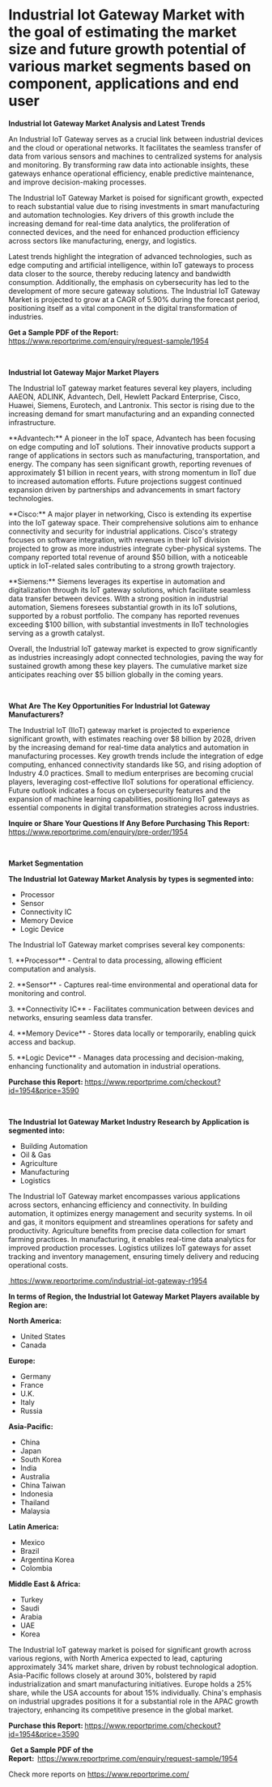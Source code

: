 <p><h1>Industrial Iot Gateway Market with the goal of estimating the market size and future growth potential of various market segments based on component, applications and end user</h1></p><p><strong>Industrial Iot Gateway Market Analysis and Latest Trends</strong></p>
<p><p>An Industrial IoT Gateway serves as a crucial link between industrial devices and the cloud or operational networks. It facilitates the seamless transfer of data from various sensors and machines to centralized systems for analysis and monitoring. By transforming raw data into actionable insights, these gateways enhance operational efficiency, enable predictive maintenance, and improve decision-making processes.</p><p>The Industrial IoT Gateway Market is poised for significant growth, expected to reach substantial value due to rising investments in smart manufacturing and automation technologies. Key drivers of this growth include the increasing demand for real-time data analytics, the proliferation of connected devices, and the need for enhanced production efficiency across sectors like manufacturing, energy, and logistics. </p><p>Latest trends highlight the integration of advanced technologies, such as edge computing and artificial intelligence, within IoT gateways to process data closer to the source, thereby reducing latency and bandwidth consumption. Additionally, the emphasis on cybersecurity has led to the development of more secure gateway solutions. The Industrial IoT Gateway Market is projected to grow at a CAGR of 5.90% during the forecast period, positioning itself as a vital component in the digital transformation of industries.</p></p>
<p><strong>Get a Sample PDF of the Report:&nbsp;</strong> <a href="https://www.reportprime.com/enquiry/request-sample/1954?utm_campaign=3212&utm_medium=2&utm_source=Github&utm_content=ia&utm_term=18032025&utm_id=industrial-iot-gateway">https://www.reportprime.com/enquiry/request-sample/1954</a></p>
<p>&nbsp;</p>
<p><strong>Industrial Iot Gateway Major Market Players</strong></p>
<p><p>The Industrial IoT gateway market features several key players, including AAEON, ADLINK, Advantech, Dell, Hewlett Packard Enterprise, Cisco, Huawei, Siemens, Eurotech, and Lantronix. This sector is rising due to the increasing demand for smart manufacturing and an expanding connected infrastructure.</p><p>**Advantech:** A pioneer in the IoT space, Advantech has been focusing on edge computing and IoT solutions. Their innovative products support a range of applications in sectors such as manufacturing, transportation, and energy. The company has seen significant growth, reporting revenues of approximately $1 billion in recent years, with strong momentum in IIoT due to increased automation efforts. Future projections suggest continued expansion driven by partnerships and advancements in smart factory technologies.</p><p>**Cisco:** A major player in networking, Cisco is extending its expertise into the IoT gateway space. Their comprehensive solutions aim to enhance connectivity and security for industrial applications. Cisco's strategy focuses on software integration, with revenues in their IoT division projected to grow as more industries integrate cyber-physical systems. The company reported total revenue of around $50 billion, with a noticeable uptick in IoT-related sales contributing to a strong growth trajectory.</p><p>**Siemens:** Siemens leverages its expertise in automation and digitalization through its IoT gateway solutions, which facilitate seamless data transfer between devices. With a strong position in industrial automation, Siemens foresees substantial growth in its IoT solutions, supported by a robust portfolio. The company has reported revenues exceeding $100 billion, with substantial investments in IIoT technologies serving as a growth catalyst.</p><p>Overall, the Industrial IoT gateway market is expected to grow significantly as industries increasingly adopt connected technologies, paving the way for sustained growth among these key players. The cumulative market size anticipates reaching over $5 billion globally in the coming years.</p></p>
<p>&nbsp;</p>
<p><strong>What Are The Key Opportunities For Industrial Iot Gateway Manufacturers?</strong></p>
<p><p>The Industrial IoT (IIoT) gateway market is projected to experience significant growth, with estimates reaching over $8 billion by 2028, driven by the increasing demand for real-time data analytics and automation in manufacturing processes. Key growth trends include the integration of edge computing, enhanced connectivity standards like 5G, and rising adoption of Industry 4.0 practices. Small to medium enterprises are becoming crucial players, leveraging cost-effective IIoT solutions for operational efficiency. Future outlook indicates a focus on cybersecurity features and the expansion of machine learning capabilities, positioning IIoT gateways as essential components in digital transformation strategies across industries.</p></p>
<p><strong>Inquire or Share Your Questions If Any Before Purchasing This Report:</strong> <a href="https://www.reportprime.com/enquiry/pre-order/1954?utm_campaign=3212&utm_medium=2&utm_source=Github&utm_content=ia&utm_term=18032025&utm_id=industrial-iot-gateway">https://www.reportprime.com/enquiry/pre-order/1954</a></p>
<p>&nbsp;</p>
<p><strong>Market Segmentation</strong></p>
<p><strong>The Industrial Iot Gateway Market Analysis by types is segmented into:</strong></p>
<p><ul><li>Processor</li><li>Sensor</li><li>Connectivity IC</li><li>Memory Device</li><li>Logic Device</li></ul></p>
<p><p>The Industrial IoT Gateway market comprises several key components: </p><p>1. **Processor** - Central to data processing, allowing efficient computation and analysis.</p><p>2. **Sensor** - Captures real-time environmental and operational data for monitoring and control.</p><p>3. **Connectivity IC** - Facilitates communication between devices and networks, ensuring seamless data transfer.</p><p>4. **Memory Device** - Stores data locally or temporarily, enabling quick access and backup.</p><p>5. **Logic Device** - Manages data processing and decision-making, enhancing functionality and automation in industrial operations.</p></p>
<p><strong>Purchase this Report:&nbsp;</strong><a href="https://www.reportprime.com/checkout?id=1954&price=3590&utm_campaign=3212&utm_medium=2&utm_source=Github&utm_content=ia&utm_term=18032025&utm_id=industrial-iot-gateway">https://www.reportprime.com/checkout?id=1954&price=3590</a></p>
<p>&nbsp;</p>
<p><strong>The Industrial Iot Gateway Market Industry Research by Application is segmented into:</strong></p>
<p><ul><li>Building Automation</li><li>Oil & Gas</li><li>Agriculture</li><li>Manufacturing</li><li>Logistics</li></ul></p>
<p><p>The Industrial IoT Gateway market encompasses various applications across sectors, enhancing efficiency and connectivity. In building automation, it optimizes energy management and security systems. In oil and gas, it monitors equipment and streamlines operations for safety and productivity. Agriculture benefits from precise data collection for smart farming practices. In manufacturing, it enables real-time data analytics for improved production processes. Logistics utilizes IoT gateways for asset tracking and inventory management, ensuring timely delivery and reducing operational costs.</p></p>
<p><a href="https://www.reportprime.com/industrial-iot-gateway-r1954?utm_campaign=3212&utm_medium=2&utm_source=Github&utm_content=ia&utm_term=18032025&utm_id=industrial-iot-gateway">&nbsp;https://www.reportprime.com/industrial-iot-gateway-r1954</a></p>
<p><strong>In terms of Region, the Industrial Iot Gateway Market Players available by Region are:</strong></p>
<p>
    <p> <strong> North America: </strong>
        <ul>
            <li>United States</li>
            <li>Canada</li>
        </ul>
        </p> 
    <p> <strong> Europe: </strong>
        <ul>
            <li>Germany</li>
            <li>France</li>
            <li>U.K.</li>
            <li>Italy</li>
            <li>Russia</li>
        </ul>
        </p> 
    <p> <strong> Asia-Pacific: </strong>
        <ul>
            <li>China</li>
            <li>Japan</li>
            <li>South Korea</li>
            <li>India</li>
            <li>Australia</li>
            <li>China Taiwan</li>
            <li>Indonesia</li>
            <li>Thailand</li>
            <li>Malaysia</li>
        </ul>
        </p> 
    <p> <strong> Latin America: </strong>
        <ul>
            <li>Mexico</li>
            <li>Brazil</li>
            <li>Argentina Korea</li>
            <li>Colombia</li>
        </ul>
        </p> 
    <p> <strong> Middle East & Africa: </strong>
        <ul>
            <li>Turkey</li>
            <li>Saudi</li>
            <li>Arabia</li>
            <li>UAE</li>
            <li>Korea</li>
        </ul>
    </p>
    </p>
<p><p>The Industrial IoT gateway market is poised for significant growth across various regions, with North America expected to lead, capturing approximately 34% market share, driven by robust technological adoption. Asia-Pacific follows closely at around 30%, bolstered by rapid industrialization and smart manufacturing initiatives. Europe holds a 25% share, while the USA accounts for about 15% individually. China's emphasis on industrial upgrades positions it for a substantial role in the APAC growth trajectory, enhancing its competitive presence in the global market.</p></p>
<p><strong>Purchase this Report: </strong><a href="https://www.reportprime.com/checkout?id=1954&price=3590&utm_campaign=3212&utm_medium=2&utm_source=Github&utm_content=ia&utm_term=18032025&utm_id=industrial-iot-gateway">https://www.reportprime.com/checkout?id=1954&price=3590</a></p>
<p>&nbsp;<strong>Get a Sample PDF of the Report:&nbsp;&nbsp;</strong><a href="https://www.reportprime.com/enquiry/request-sample/1954?utm_campaign=3212&utm_medium=2&utm_source=Github&utm_content=ia&utm_term=18032025&utm_id=industrial-iot-gateway">https://www.reportprime.com/enquiry/request-sample/1954</a></p>
<p><strong></strong></p>
<p>Check more reports on <a href="https://www.reportprime.com/?utm_campaign=3212&utm_medium=2&utm_source=Github&utm_content=ia&utm_term=18032025&utm_id=industrial-iot-gateway">https://www.reportprime.com/</a></p>